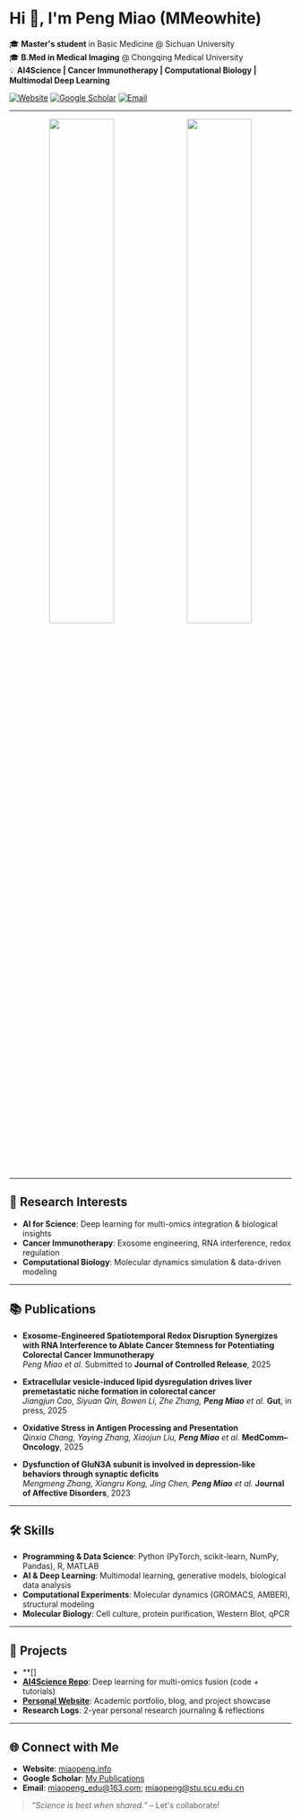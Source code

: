 # Hi 👋, I'm Peng Miao (MMeowhite)

🎓 **Master's student** in Basic Medicine @ Sichuan University  
🎓 **B.Med in Medical Imaging** @ Chongqing Medical University  
💡 **AI4Science | Cancer Immunotherapy | Computational Biology | Multimodal Deep Learning**  

[![Website](https://img.shields.io/badge/Website-MMeowhite.com-blue?style=flat-square&logo=google-chrome)](https://www.miaopeng.info/) 
[![Google Scholar](https://img.shields.io/badge/Google%20Scholar-Publications-4A90E2?style=flat-square&logo=googlescholar)]((https://scholar.google.com/citations?user=Y5lz1jMAAAAJ))
[![Email](https://img.shields.io/badge/Email-mmeowhite%40email.com-red?style=flat-square&logo=gmail)](mailto:mmeowhite@email.com)

---

<div align="center">
  <img src="https://github-readme-stats.vercel.app/api?username=MMeowhite&show_icons=true&theme=default" width="48%" />
  <img src="https://github-readme-stats.vercel.app/api/top-langs/?username=MMeowhite&layout=compact&hide=html,css" width="48%" />
</div>

---

## 🔬 Research Interests
- **AI for Science**: Deep learning for multi-omics integration & biological insights  
- **Cancer Immunotherapy**: Exosome engineering, RNA interference, redox regulation  
- **Computational Biology**: Molecular dynamics simulation & data-driven modeling  

---

## 📚 Publications
- **Exosome-Engineered Spatiotemporal Redox Disruption Synergizes with RNA Interference to Ablate Cancer Stemness for Potentiating Colorectal Cancer Immunotherapy**  
_Peng Miao et al._ Submitted to **Journal of Controlled Release**, 2025  

- **Extracellular vesicle-induced lipid dysregulation drives liver premetastatic niche formation in colorectal cancer**  
_Jiangjun Cao, Siyuan Qin, Bowen Li, Zhe Zhang, **Peng Miao** et al._ **Gut**, in press, 2025  

- **Oxidative Stress in Antigen Processing and Presentation**  
_Qinxia Chang, Yaying Zhang, Xiaojun Liu, **Peng Miao** et al._ **MedComm–Oncology**, 2025  

- **Dysfunction of GluN3A subunit is involved in depression-like behaviors through synaptic deficits**  
_Mengmeng Zhang, Xiangru Kong, Jing Chen, **Peng Miao** et al._ **Journal of Affective Disorders**, 2023  

---

## 🛠️ Skills
- **Programming & Data Science**: Python (PyTorch, scikit-learn, NumPy, Pandas), R, MATLAB  
- **AI & Deep Learning**: Multimodal learning, generative models, biological data analysis  
- **Computational Experiments**: Molecular dynamics (GROMACS, AMBER), structural modeling  
- **Molecular Biology**: Cell culture, protein purification, Western Blot, qPCR  

---

## 🚀 Projects
- **[]
- **[AI4Science Repo](https://github.com/MMeowhite/AI4Science)**: Deep learning for multi-omics fusion (code + tutorials)
- **[Personal Website](https://yourwebsite.com)**: Academic portfolio, blog, and project showcase
- **Research Logs**: 2-year personal research journaling & reflections

---

## 🌐 Connect with Me
- **Website**: [miaopeng.info](https://www.miaopeng.info)  
- **Google Scholar**: [My Publications](https://scholar.google.com/citations?user=Y5lz1jMAAAAJ&hl=zh-CN)
- **Email**: [miaopeng_edu@163.com](mailto:miaopeng_edu@163.com); [miaopeng@stu.scu.edu.cn](mailto:miaopeng@stu.scu.edu.cn)

> _“Science is best when shared.”_ – Let's collaborate!
